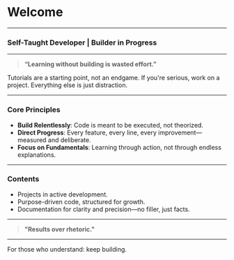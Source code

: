 # Welcome

---

### Self-Taught Developer | Builder in Progress

---

> **“Learning without building is wasted effort.”**

Tutorials are a starting point, not an endgame. If you're serious, work on a project. Everything else is just distraction.

---

### **Core Principles**

- **Build Relentlessly**: Code is meant to be executed, not theorized.
- **Direct Progress**: Every feature, every line, every improvement—measured and deliberate.
- **Focus on Fundamentals**: Learning through action, not through endless explanations.

---

### **Contents**

- Projects in active development.
- Purpose-driven code, structured for growth.
- Documentation for clarity and precision—no filler, just facts.

---

> **"Results over rhetoric."**

---

For those who understand: keep building.
